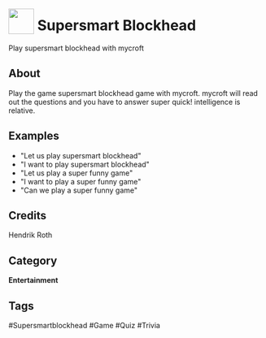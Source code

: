 # <img src="https://raw.githack.com/FortAwesome/Font-Awesome/master/svgs/solid/gamepad.svg" card_color="#22A7F0" width="50" height="50" style="vertical-align:bottom"/> Supersmart Blockhead
Play supersmart blockhead with mycroft

## About
Play the game supersmart blockhead game with mycroft. mycroft will read out the questions and you have to answer super quick! intelligence is relative.

## Examples
* "Let us play supersmart blockhead"
* "I want to play supersmart blockhead"
* "Let us play a super funny game"
* "I want to play a super funny game"
* "Can we play a super funny game"

## Credits
Hendrik Roth

## Category
**Entertainment**

## Tags
#Supersmartblockhead
#Game
#Quiz
#Trivia

